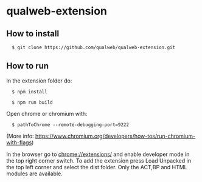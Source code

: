 # qualweb-extension
## How to install

```shell
  $ git clone https://github.com/qualweb/qualweb-extension.git
```

## How to run

In the extension folder do:

```shell
  $ npm install
```

```shell
  $ npm run build
```
Open chrome or chromium with:

```shell
  $ pathToChrome --remote-debugging-port=9222
```
(More info: https://www.chromium.org/developers/how-tos/run-chromium-with-flags)

In the browser go to <chrome://extensions/> and enable developer mode in the top right corner switch.
To add the extension press Load Unpacked in the top left corner and select the dist folder.
Only the ACT,BP and HTML modules are available.
